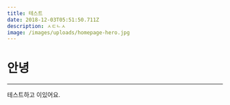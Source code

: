 ```yaml
---
title: 테스트
date: 2018-12-03T05:51:50.711Z
description: ㅅㄷㄴㅅ
image: /images/uploads/homepage-hero.jpg
---
```

# 안녕
---
테스트하고 이있어요.
